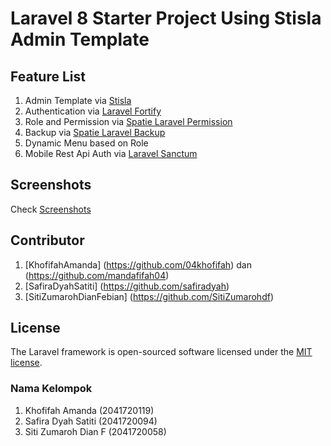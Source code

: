 # Laravel 8 Starter Project Using Stisla Admin Template

## Feature List
1. Admin Template via [Stisla](https://github.com/stisla/stisla)
2. Authentication via [Laravel Fortify](https://github.com/laravel/fortify)
3. Role and Permission via [Spatie Laravel Permission](https://github.com/spatie/laravel-permission)
4. Backup via [Spatie Laravel Backup](https://github.com/spatie/laravel-backup)
5. Dynamic Menu based on Role
6. Mobile Rest Api Auth via [Laravel Sanctum](https://github.com/laravel/sanctum)

## Screenshots
Check [Screenshots](screenshots/screenshots.md)

## Contributor

1. [KhofifahAmanda]  (https://github.com/04khofifah) dan (https://github.com/mandafifah04)
2. [SafiraDyahSatiti] (https://github.com/safiradyah)
3. [SitiZumarohDianFebian] (https://github.com/SitiZumarohdf)


## License

The Laravel framework is open-sourced software licensed under the [MIT license](https://opensource.org/licenses/MIT).

### Nama Kelompok
1. Khofifah Amanda (2041720119)
2. Safira Dyah Satiti (2041720094)
3. Siti Zumaroh Dian F (2041720058)


